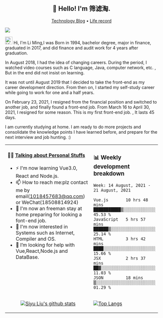 <h2 align="center">👋 Hello! I'm 筛滤淘.</h2>
<p align="center">
  <a href="https://www.lm1024.top">Technology Blog</a> •
  <a href="https://www.jianshu.com/u/6879af8ace24">Life record</a>
</p>

![](https://komarev.com/ghpvc/?username=lm101845&color=brightgreen&label=PROFILE+VIEWS)

<img height="25" src='https://qpluspicture.oss-cn-beijing.aliyuncs.com/6LjjQA/Hi.gif' alt='Hi' width="24"/> Hi, I'm Li Ming,I was Born in 1994, bachelor degree, major in finance, graduated in 2017, and did finance and audit work for 4 years after graduation.

In August 2018, I had the idea of changing careers. During the period, I watched video courses such as C language, Java, computer network, etc. , But in the end did not insist on learning. 

It was not until August 2019 that I decided to take the front-end as my career development direction. From then on, I started my self-study career while going to work for one and a half years.

On February 23, 2021, I resigned from the financial position and switched to another job, and finally found a front-end job. From March 16 to April 30, 2021, I resigned for some reason. This is my first front-end job. , It lasts 45 days.

I am currently studying at home. I am ready to do more projects and consolidate the knowledge points I have learned before, and prepare for the next interview and job hunting. :)


<table align="center">
<tr>
<td valign="top" width="60%">

#### 🏋️‍♀️ <a href="https://github.com/lm101845" target="_blank">Talking about Personal Stuffs</a>

<!-- recent_releases starts -->

- ⚡ I'm now learning Vue3.0, React and Node.js.
- 📫 How to reach me:plz contact me by email(1018457683@qq.com) or WeChat(18508814924)
- 🏫 I'm now an freeman stay at home preparing for looking a font-end job.
- 👯 I'm now interested in Systems such as Internet, Compiler and OS.
- 🤔 I’m looking for help with Vue,React,Node.js and DataBase.
  </td>
  <td>
### 📊 Weekly development breakdown
<!--START_SECTION:waka-->
```text
Week: 14 August, 2021 - 21 August, 2021

Vue.js       10 hrs 48 mins  ███████████▒░░░░░░░░░░░░░   45.53 % 
JavaScript   5 hrs 57 mins   ██████▒░░░░░░░░░░░░░░░░░░   25.14 % 
HTML         3 hrs 42 mins   ████░░░░░░░░░░░░░░░░░░░░░   15.66 % 
JSX          2 hrs 37 mins   ██▓░░░░░░░░░░░░░░░░░░░░░░   11.03 % 
JSON         18 mins         ▒░░░░░░░░░░░░░░░░░░░░░░░░   01.29 % 
```
<!--END_SECTION:waka-->
</td>
</tr>
<tr>
<td>
<p align="center"><a href="https://github.com/lm101845"><img src="https://github-readme-stats.vercel.app/api?username=lm101845&hide_border=true&show_icons=true&theme=buefy" alt="Siyu Liu's github stats"></a>
</p>
</td>
<td>

<a href="https://github.com/lm101845">
  <img align="center" alt="Top Langs" src="https://github-readme-stats.vercel.app/api/top-langs/?username=lm101845" />
</a>
</td>
</tr>
</table>

